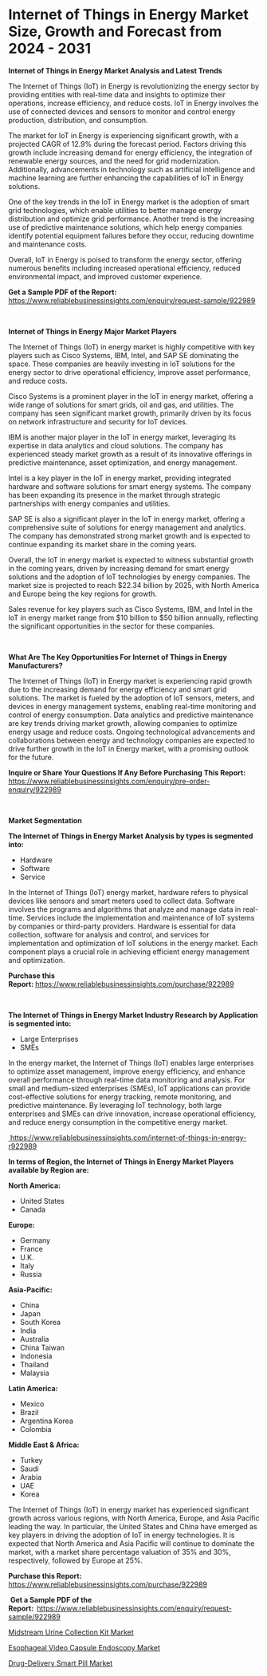 <p><h1>Internet of Things in Energy Market Size, Growth and Forecast from 2024 - 2031</h1></p><p><strong>Internet of Things in Energy Market Analysis and Latest Trends</strong></p>
<p><p>The Internet of Things (IoT) in Energy is revolutionizing the energy sector by providing entities with real-time data and insights to optimize their operations, increase efficiency, and reduce costs. IoT in Energy involves the use of connected devices and sensors to monitor and control energy production, distribution, and consumption.</p><p>The market for IoT in Energy is experiencing significant growth, with a projected CAGR of 12.9% during the forecast period. Factors driving this growth include increasing demand for energy efficiency, the integration of renewable energy sources, and the need for grid modernization. Additionally, advancements in technology such as artificial intelligence and machine learning are further enhancing the capabilities of IoT in Energy solutions.</p><p>One of the key trends in the IoT in Energy market is the adoption of smart grid technologies, which enable utilities to better manage energy distribution and optimize grid performance. Another trend is the increasing use of predictive maintenance solutions, which help energy companies identify potential equipment failures before they occur, reducing downtime and maintenance costs.</p><p>Overall, IoT in Energy is poised to transform the energy sector, offering numerous benefits including increased operational efficiency, reduced environmental impact, and improved customer experience.</p></p>
<p><strong>Get a Sample PDF of the Report:&nbsp;</strong> <a href="https://www.reliablebusinessinsights.com/enquiry/request-sample/922989">https://www.reliablebusinessinsights.com/enquiry/request-sample/922989</a></p>
<p>&nbsp;</p>
<p><strong>Internet of Things in Energy Major Market Players</strong></p>
<p><p>The Internet of Things (IoT) in energy market is highly competitive with key players such as Cisco Systems, IBM, Intel, and SAP SE dominating the space. These companies are heavily investing in IoT solutions for the energy sector to drive operational efficiency, improve asset performance, and reduce costs.</p><p>Cisco Systems is a prominent player in the IoT in energy market, offering a wide range of solutions for smart grids, oil and gas, and utilities. The company has seen significant market growth, primarily driven by its focus on network infrastructure and security for IoT devices.</p><p>IBM is another major player in the IoT in energy market, leveraging its expertise in data analytics and cloud solutions. The company has experienced steady market growth as a result of its innovative offerings in predictive maintenance, asset optimization, and energy management.</p><p>Intel is a key player in the IoT in energy market, providing integrated hardware and software solutions for smart energy systems. The company has been expanding its presence in the market through strategic partnerships with energy companies and utilities.</p><p>SAP SE is also a significant player in the IoT in energy market, offering a comprehensive suite of solutions for energy management and analytics. The company has demonstrated strong market growth and is expected to continue expanding its market share in the coming years.</p><p>Overall, the IoT in energy market is expected to witness substantial growth in the coming years, driven by increasing demand for smart energy solutions and the adoption of IoT technologies by energy companies. The market size is projected to reach $22.34 billion by 2025, with North America and Europe being the key regions for growth.</p><p>Sales revenue for key players such as Cisco Systems, IBM, and Intel in the IoT in energy market range from $10 billion to $50 billion annually, reflecting the significant opportunities in the sector for these companies.</p></p>
<p>&nbsp;</p>
<p><strong>What Are The Key Opportunities For Internet of Things in Energy Manufacturers?</strong></p>
<p><p>The Internet of Things (IoT) in Energy market is experiencing rapid growth due to the increasing demand for energy efficiency and smart grid solutions. The market is fueled by the adoption of IoT sensors, meters, and devices in energy management systems, enabling real-time monitoring and control of energy consumption. Data analytics and predictive maintenance are key trends driving market growth, allowing companies to optimize energy usage and reduce costs. Ongoing technological advancements and collaborations between energy and technology companies are expected to drive further growth in the IoT in Energy market, with a promising outlook for the future.</p></p>
<p><strong>Inquire or Share Your Questions If Any Before Purchasing This Report:</strong> <a href="https://www.reliablebusinessinsights.com/enquiry/pre-order-enquiry/922989">https://www.reliablebusinessinsights.com/enquiry/pre-order-enquiry/922989</a></p>
<p>&nbsp;</p>
<p><strong>Market Segmentation</strong></p>
<p><strong>The Internet of Things in Energy Market Analysis by types is segmented into:</strong></p>
<p><ul><li>Hardware</li><li>Software</li><li>Service</li></ul></p>
<p><p>In the Internet of Things (IoT) energy market, hardware refers to physical devices like sensors and smart meters used to collect data. Software involves the programs and algorithms that analyze and manage data in real-time. Services include the implementation and maintenance of IoT systems by companies or third-party providers. Hardware is essential for data collection, software for analysis and control, and services for implementation and optimization of IoT solutions in the energy market. Each component plays a crucial role in achieving efficient energy management and optimization.</p></p>
<p><strong>Purchase this Report:&nbsp;</strong><a href="https://www.reliablebusinessinsights.com/purchase/922989">https://www.reliablebusinessinsights.com/purchase/922989</a></p>
<p>&nbsp;</p>
<p><strong>The Internet of Things in Energy Market Industry Research by Application is segmented into:</strong></p>
<p><ul><li>Large Enterprises</li><li>SMEs</li></ul></p>
<p><p>In the energy market, the Internet of Things (IoT) enables large enterprises to optimize asset management, improve energy efficiency, and enhance overall performance through real-time data monitoring and analysis. For small and medium-sized enterprises (SMEs), IoT applications can provide cost-effective solutions for energy tracking, remote monitoring, and predictive maintenance. By leveraging IoT technology, both large enterprises and SMEs can drive innovation, increase operational efficiency, and reduce energy consumption in the competitive energy market.</p></p>
<p><a href="https://www.reliablebusinessinsights.com/internet-of-things-in-energy-r922989">&nbsp;https://www.reliablebusinessinsights.com/internet-of-things-in-energy-r922989</a></p>
<p><strong>In terms of Region, the Internet of Things in Energy Market Players available by Region are:</strong></p>
<p>
    <p> <strong> North America: </strong>
        <ul>
            <li>United States</li>
            <li>Canada</li>
        </ul>
        </p> 
    <p> <strong> Europe: </strong>
        <ul>
            <li>Germany</li>
            <li>France</li>
            <li>U.K.</li>
            <li>Italy</li>
            <li>Russia</li>
        </ul>
        </p> 
    <p> <strong> Asia-Pacific: </strong>
        <ul>
            <li>China</li>
            <li>Japan</li>
            <li>South Korea</li>
            <li>India</li>
            <li>Australia</li>
            <li>China Taiwan</li>
            <li>Indonesia</li>
            <li>Thailand</li>
            <li>Malaysia</li>
        </ul>
        </p> 
    <p> <strong> Latin America: </strong>
        <ul>
            <li>Mexico</li>
            <li>Brazil</li>
            <li>Argentina Korea</li>
            <li>Colombia</li>
        </ul>
        </p> 
    <p> <strong> Middle East & Africa: </strong>
        <ul>
            <li>Turkey</li>
            <li>Saudi</li>
            <li>Arabia</li>
            <li>UAE</li>
            <li>Korea</li>
        </ul>
    </p>
    </p>
<p><p>The Internet of Things (IoT) in energy market has experienced significant growth across various regions, with North America, Europe, and Asia Pacific leading the way. In particular, the United States and China have emerged as key players in driving the adoption of IoT in energy technologies. It is expected that North America and Asia Pacific will continue to dominate the market, with a market share percentage valuation of 35% and 30%, respectively, followed by Europe at 25%.</p></p>
<p><strong>Purchase this Report: </strong><a href="https://www.reliablebusinessinsights.com/purchase/922989">https://www.reliablebusinessinsights.com/purchase/922989</a></p>
<p>&nbsp;<strong>Get a Sample PDF of the Report:&nbsp;&nbsp;</strong><a href="https://www.reliablebusinessinsights.com/enquiry/request-sample/922989">https://www.reliablebusinessinsights.com/enquiry/request-sample/922989</a></p>
<p><strong></strong></p>
<p><p><a href="https://view.publitas.com/reportprime-1/global-midstream-urine-collection-kit-market-is-projected-to-grow-at-a-cagr-of-14-3-forcasted-for-period-from-2024-to-2031/">Midstream Urine Collection Kit Market</a></p><p><a href="https://github.com/Hazelklievgspy6vdcsmu106w/Market-Research-Report-List-3/blob/main/esophageal-video-capsule-endoscopy-market.md">Esophageal Video Capsule Endoscopy Market</a></p><p><a href="https://github.com/LiamDavis60/Market-Research-Report-List-1/blob/main/drug-delivery-smart-pill-market.md">Drug-Delivery Smart Pill Market</a></p></p>